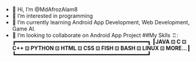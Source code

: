 - 👋 Hi, I’m @MdAfrozAlam8
- 👀 I’m interested in programming
- 🌱 I’m currently learning Android App Development, Web Development, Game AI.
- 💞️ I’m looking to collaborate on Android App Project
##My Sklls ♖:
  **┏━━━━━━━━━━━━━━━━━━━━━━━━━━━━━━━━━━━━━━━━━┓**
  **┃JAVA ⊡ C ⊡ C++ ⊡ PYTHON ⊡ HTML ⊡ CSS ⊡ FISH ⊡ BASH ⊡ LINUX ⊡ MORE...┃**
  **┗━━━━━━━━━━━━━━━━━━━━━━━━━━━━━━━━━━━━━━━━━┛**


<!---
MdAfrozAlam8/MdAfrozAlam8 is a ✨ special ✨ repository because its `README.md` (this file) appears on your GitHub profile.
You can click the Preview link to take a look at your changes.
--->
